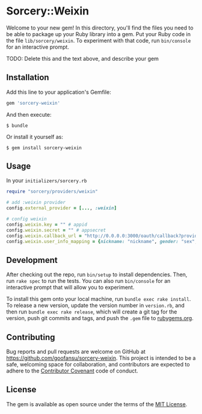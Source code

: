 # Sorcery::Weixin

Welcome to your new gem! In this directory, you'll find the files you need to be able to package up your Ruby library into a gem. Put your Ruby code in the file `lib/sorcery/weixin`. To experiment with that code, run `bin/console` for an interactive prompt.

TODO: Delete this and the text above, and describe your gem

## Installation

Add this line to your application's Gemfile:

```ruby
gem 'sorcery-weixin'
```

And then execute:

    $ bundle

Or install it yourself as:

    $ gem install sorcery-weixin

## Usage

In your `initializers/sorcery.rb`

``` ruby
require "sorcery/providers/weixin"

# add :weixin provider
config.external_provider = [..., :weixin]

# config weixin
config.weixin.key = "" # appid
config.weixin.secret = "" # appsecret
config.weixin.callback_url = "http://0.0.0.0:3000/oauth/callback?provider=weixin"
config.weixin.user_info_mapping = {nickname: "nickname", gender: "sex", avatar_url: "headimgurl"}
```

## Development

After checking out the repo, run `bin/setup` to install dependencies. Then, run `rake spec` to run the tests. You can also run `bin/console` for an interactive prompt that will allow you to experiment.

To install this gem onto your local machine, run `bundle exec rake install`. To release a new version, update the version number in `version.rb`, and then run `bundle exec rake release`, which will create a git tag for the version, push git commits and tags, and push the `.gem` file to [rubygems.org](https://rubygems.org).

## Contributing

Bug reports and pull requests are welcome on GitHub at https://github.com/goofansu/sorcery-weixin. This project is intended to be a safe, welcoming space for collaboration, and contributors are expected to adhere to the [Contributor Covenant](http://contributor-covenant.org) code of conduct.


## License

The gem is available as open source under the terms of the [MIT License](http://opensource.org/licenses/MIT).

